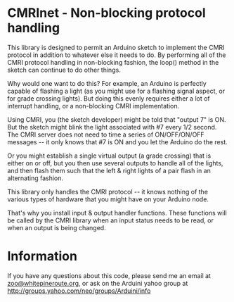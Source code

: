 CMRInet - Non-blocking protocol handling
========================================

This library is designed to permit an Arduino sketch to implement the CMRI
protocol in addition to whatever else it needs to do.  By performing all of
the CMRI protocol handling in non-blocking fashion, the loop() method in
the sketch can continue to do other things.

Why would one want to do this?  For example, an Arduino is perfectly
capable of flashing a light (as you might use for a flashing signal aspect,
or for grade crossing lights).  But doing this evenly requires either a lot
of interrupt handling, or a non-blocking CMRI implementation.

Using CMRI, you (the sketch developer) might be told that "output 7" is ON.
But the sketch might blink the light associated with #7 every 1/2 second. 
The CMRI server does not need to time a series of ON/OFF/ON/OFF messages --
it only knows that #7 is ON and you let the Arduino do the rest.

Or you might establish a single virtual output (a grade crossing) that is
either on or off, but you then use several outputs to handle all of the
lights, and then flash them such that the left & right lights of a pair
flash in an alternating fashion.  


This library only handles the CMRI protocol -- it knows nothing of the
various types of hardware that you might have on your Arduino node.

That's why you install input & output handler functions.  These functions
will be called by the CMRI library when an input status needs to be read,
or when an output is being changed.





Information
===========
If you have any questions about this code, please send me an email
at <zoo@whitepineroute.org>, or ask on the Arduini yahoo group at
http://groups.yahoo.com/neo/groups/Arduini/info
